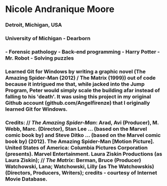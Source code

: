 # Nicole Andranique Moore
### Detroit, Michigan, USA
### University of Michigan - Dearborn
### - Forensic pathology - Back-end programming - Harry Potter - Mr. Robot - Solving puzzles
### Learned Git for Windows by writing a graphic novel (The Amazing Spider-Man (2012) / The Matrix (1999)) out of code because it intrigued me that, while jacked into the Jump Program, Peter would simply scale the building afar instead of falling to his 'death'.  It was using this project in my original Github account (github.com/Angelfirenze) that I originally learned Git for Windows.  

### Credits: // <i>The Amazing Spider-Man</i>: Arad, Avi (Producer), M. Webb, Marc. (Director), Stan Lee	...	(based on the Marvel comic book by) and Steve Ditko	...	(based on the Marvel comic book by) (2012). The Amazing Spider-Man [Motion Picture]. United States of America: Columbia Pictures Corporation (presents).  Marvel Entertainment.  Laura Ziskin Productions (as Laura Ziskin); // <i>The Matrix</i>: Berman, Bruce (Producer) Watchowski, Lana; Watchowski, Lilly (as The Watchowskis) (Directors, Producers, Writers);  credits - courtesy of Internet Movie Database.